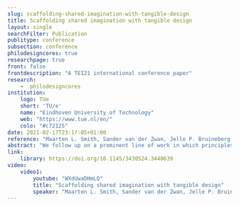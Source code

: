 ```yaml
---
slug: scaffolding-shared-imagination-with-tangible-design
title: Scaffolding shared imagination with tangible design
layout: single
searchFilter: Publication
publitype: conference
subsection: conference
philodesigncores: true
researchpage: true
front: false
frontdescription: "A TEI21 international conference paper"
research: 
    -  philodesigncores
institution:
    logo: TUe
    short: 'TU/e'
    name: "Eindhoven University of Technology"
    web: "https://www.tue.nl/en/"
    colo: "#c72125"
date: 2021-02-17T23:17:05+01:00
reference: "Maarten L. Smith, Sander van der Zwan, Jelle P. Bruineberg, Pierre D. Lévy, and Caroline C. M. Hummels. 2021. Scaffolding shared imagination with tangible design. In Fifteenth International Conference on Tangible, Embedded, and Embodied Interaction (TEI ’21), February 14–17, 2021, Salzburg, Austria. ACM, New York, NY, USA, 9 pages. https://doi.org/10.1145/3430524.3440639"
abstract: "We follow up on a prominent line of work in which principles of embodied cognition are employed to not only account for skilled coping but also for more intellectual activities such as remembering and imagination. Imagination then, is not a reflective activity an individual does by herself, but a shared and embodied activity scaffolded by tangible design. We present a case study in which we designed a toolkit to facilitate imagining the Netherlands in 2050. We wrote speculative stories of people living in 2050 and designed an assortment of objects. We held several workshops to use the toolkit for shared imagination for our client, Rijkswaterstaat. We analyze how, in the context of the workshops, the stories and objects provided affordances for shared imagination. We thereby hope to have demonstrated that it is possible to design for more intellectual activities in a tangible and embodied way."
link:
    library: https://doi.org/10.1145/3430524.3440639
video:
    video1:
        youtube: "WXdUwaDHmLQ"
        title: "Scaffolding shared imagination with tangible design"
        speaker: "Maarten L. Smith, Sander van der Zwan, Jelle P. Bruineberg, Pierre D. Lévy, and Caroline C. M. Hummels."
---
```


